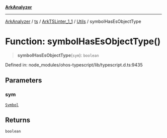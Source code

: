 [**ArkAnalyzer**](../../../../../../../../README.md)

***

[ArkAnalyzer](../../../../../../../../globals.md) / [ts](../../../../../README.md) / [ArkTSLinter\_1\_1](../../../README.md) / [Utils](../README.md) / symbolHasEsObjectType

# Function: symbolHasEsObjectType()

> **symbolHasEsObjectType**(`sym`): `boolean`

Defined in: node\_modules/ohos-typescript/lib/typescript.d.ts:9435

## Parameters

### sym

[`Symbol`](../../../../../interfaces/Symbol.md)

## Returns

`boolean`
